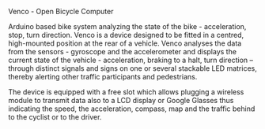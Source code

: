 Venco - Open Bicycle Computer

Arduino based bike system analyzing the state of the bike - acceleration, stop, turn direction.
Venco is a device designed to be fitted in a centred, high-mounted position at the rear of a vehicle. Venco analyses the data from the sensors -  gyroscope and the accelerometer and displays the current state of the vehicle - acceleration, braking to a halt, turn direction – through distinct signals and signs on one or several stackable LED matrices, thereby alerting other traffic participants and pedestrians.

The device is equipped with a free slot which allows plugging a wireless module to transmit data also to a LCD display or Google Glasses thus indicating the speed, the acceleration, compass, map and the traffic behind to the cyclist or to the driver.
